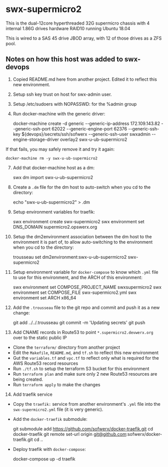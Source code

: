 # swx-supermicro2

This is the dual-12core hyperthreaded 32G supermicro chassis with 4 internal 1.86G drives hardware RAID10 running Ubuntu 18.04

This is wired to a SAS 45 drive JBOD array, with 12 of those drives as a ZFS pool.

## Notes on how this host was added to swx-devops

1. Copied README.md here from another project. Edited it to reflect this new environment.

2. Setup ssh key trust on host for swx-admin user.

3. Setup /etc/sudoers with NOPASSWD: for the %admin group

6. Run docker-machine with the generic driver:

    docker-machine create -d generic --generic-ip-address 172.109.143.82 --generic-ssh-port 62022 --generic-engine-port 62376 --generic-ssh-key ${devops}/secrets/ssh/sofwerx --generic-ssh-user swxadmin --engine-storage-driver overlay2 swx-u-ub-supermicro2

If that fails, you may safely remove it and try it again:

    docker-machine rm -y swx-u-ub-supermicro2

7. Add that docker-machine host as a dm:

    swx dm import swx-u-ub-supermicro2

8. Create a `.dm` file for the dm host to auto-switch when you cd to the directory:

    echo "swx-u-ub-supermicro2" > .dm

9. Setup environment variables for traefik:

    swx environment create swx-supermicro2
    swx environment set DNS_DOMAIN supermicro2.opswerx.org

10. Setup the dm2environment association between the dm host to the environment it is part of, to allow auto-switching to the environment when you cd to the directory:

    trousseau set dm2environment:swx-u-ub-supermicro2 swx-supermicro2

11. Setup environment variable for `docker-compose` to know which `.yml` file to use for this environment, and the ARCH of this environment:

    swx environment set COMPOSE_PROJECT_NAME swxsupermicro2
    swx environment set COMPOSE_FILE swx-supermicro2.yml
    swx environment set ARCH x86_64

12. Add the `.trousseau` file to the git repo and commit and push it as a new change:

    git add ../../.trousseau
    git commit -m 'Updating secrets'
    git push

13. Add CNAME records in Route53 to point `*.supermicro2.devwerx.org` over to the static public IP
- Clone the `terraform/` directory from another project
- Edit the `Makefile`, `README.md`, and `tf.sh` to reflect this new environment
- Gut the `variables.tf` and `vpc.tf` to reflect only what is required for the AWS Route53 record resources
- Run `./tf.sh` to setup the terraform S3 bucket for this environment
- Run `terraform plan` and make sure only 2 new Route53 resources are being created.
- Run `terraform apply` to make the changes

14. Add traefik service

- Copy the `traefik:` service from another environment's `.yml` file into the `swx-supermicro2.yml` file (it is very generic).
- Add the `docker-traefik` submodule:

    git submodule add https://github.com/sofwerx/docker-traefik.git
    cd docker-traefik
    git remote set-url origin git@github.com:sofwerx/docker-traefik.git
    cd ..

- Deploy traefik with `docker-compose`:

    docker-compose up -d traefik

